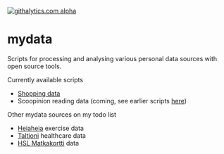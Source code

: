 [![githalytics.com alpha](https://cruel-carlota.pagodabox.com/f16752dcfa4d6fde33f7fad057137507 "githalytics.com")](http://githalytics.com/ouzor/mydata)

mydata
======

Scripts for processing and analysing various personal data sources with open source tools.

Currently available scripts
* [Shopping data](shopping)
* Scoopinion reading data (coming, see earlier scripts [here](https://github.com/ouzor/misc/blob/master/scoopinion/howiread_ouzor_20120921.md))

Other mydata sources on my todo list
* [Heiaheia](http://www.heiaheia.com/) exercise data
* [Taltioni](http://www.taltioni.fi/fi) healthcare data
* [HSL Matkakortti](https://omamatkakortti.hsl.fi/) data
